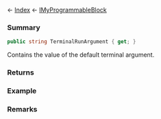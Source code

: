 ← [Index](Api-Index) ← [IMyProgrammableBlock](Sandbox.ModAPI.Ingame.IMyProgrammableBlock)

### Summary

```csharp
public string TerminalRunArgument { get; }
```

Contains the value of the default terminal argument.

### Returns

### Example

### Remarks

